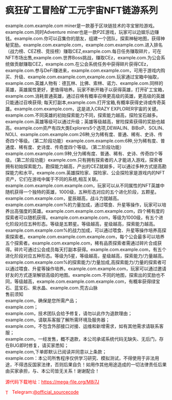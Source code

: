 # 疯狂矿工冒险矿工元宇宙NFT链游系列

example.com.example.com miner是一款基于区块链技术的寻宝冒险游戏。example.com.同时Adventure miner也是一款P2E游戏，玩家可以边娱乐边赚钱。example.com.你可以召集你的朋友，组建一个团队，探索神秘地图，获得神秘奖励。example.com.example.com，example.com.example.com.进入排名（战力榜、CEZ榜、竞技榜）赚取CEZ,example.com.每日任务赚取碎片，可在NFT市场出售,example.com.世界Boss挑战，赚取CEz，example.com.为公会系统做贡献赚取CEZ，example.com.在公会系统任务中获得碎片获得CEz，example.com.参与DeFi赚进来，example.com.example.com，可用于游戏内购买、升级、example.com.example.com,example.com.玩家通过宝箱中抽取，example.com.英雄人物有：德瓦林、比佛、索林、诺力、example.com.同样的英雄，英雄属性更好，更值得培养。玩家不断开箱子以获得英雄，打开矿工宝箱，example.com.消耗普通英雄，通过召唤有概率召唤更高级的英雄，更高级的英雄只能通过召唤获得; 每天打副本,example.com.打开宝箱,有概率获得史诗或传奇英雄。example.com.example.com，这是进入CRAZY EXPLORER宇宙的关键。example.com.不同英雄的初始探索能力不同，探索能力越高，探险宝石越多。example.com.英雄等级可以通过升级；英雄等级越高，冒险探索获得的奖励也越高。example.com资产有四大类Explorers5个选项,DEWALIN、BIBoP、SOLIN、NOLI、example.com.example.com:26种,分为稀有度、普通、稀有、史诗、传奇四个等级。（第二阶段功能）example.com.example.com:6种,分为稀有度、普通度、稀有度、史诗度、传奇度四个等级。（第二阶段功能）example.com.example.com:9种,分为稀有度、普通、稀有、史诗、传奇四个等级。（第二阶段功能）example.com.只有拥有探索者的人才能进入游戏，探索者拥有初始探索能力。勘探能力越高，产出的CEZ就越多，可以通过多种方式提高勘探能力和水平。example.com.英雄探险家、探险家、公会探险家是游戏内的NFT资产，它们在游戏中属于不同的系统,相互关联。example.com.example.com.example.com，玩家可以从不同属性的NFT英雄中随机获得一个独特的英雄，1000级，五种形态对应的五个进化阶段，五颗星。example.com.example.com，星辰越高，战斗力就越高。example.com.example.com%的力量加成，通过喂食、升星等操作，玩家可以培养出高强度的英雄。example.com.example.com.example.com，四个稀有度的探索者可以随机获得。example.com.example.com，等级为1000级，有五个进化阶段对应五种形态。等级是五颗星。等级越高，星级越高，探索能力越高。example.com.example.com%的战力加成，可以通过喂食、升星等操作培养高探索探索者。example.com.example.com.example.com，每个公会最多可以培养五个探索者。example.com.example.com，稀有品质探索者需通过碎片合成获得。碎片可通过公会成员每天打副本获得。example.com.example.com，有五个进化阶段对应五种形态。等级为5星，等级越高，星级越高，探索能力/力量越高。example.com.example.com%的探索能力/力量加成,高探索能力/力量的探索者可以通过喂食、升星等操作培养。example.com.example.com，玩家可以通过邀请好友的方式逐渐解锁高级的地图。example.com.不同的地图，探索出的奖励也不同，等级越高，example.com.example.com.example.com，有概率获得绿宝石、蓝宝石、紫水晶、example.com.荒古山脉<br>售前须知<br>example.com，确保是您所需产品；<br>example.com；<br>example.com，技术团队会给予修复，请勿以此作为退款理由；<br>example.com，请联系客服了解所需环境及服务器；<br>example.com，不包含外部接口对接、运维和新增需求，如有其他需求请联系客服；<br>example.com，一经发售，概不退款，本公司承诺系统代码无缺失、无后门，存在BUG即时修复，请买家悉知；<br>example.com,下单即默认已阅读并同意以上条款；<br>example.com：本公司所售程序仅供学习研究、模拟测试，不得使用于非法用途，不得违反国家法律，否则后果自负！如用作其他用途造成的一切法律责任后果由买家承担，与、本公司皆无关系！谢谢配合！<br>


<p style="color: red;">源代码下载地址：<a href="https://mega-file.org/M8i7J" style="color: red;">https://mega-file.org/M8i7J</a></p><p style="color: red;"><img src="https://cdn-icons-png.flaticon.com/512/2111/2111646.png" alt="Telegram Icon" style="width: 16px; vertical-align: middle; margin-right: 5px;">Telegram:<a href="https://t.me/official_sourcecode" style="color: red;">@official_sourcecode</a></p>